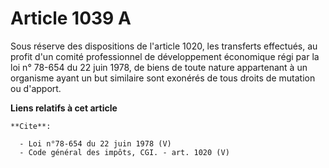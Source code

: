 # Article 1039 A

Sous réserve des dispositions de l'article 1020, les transferts effectués, au profit d'un comité professionnel de
développement économique régi par la loi n° 78-654 du 22 juin 1978, de biens de toute nature appartenant à un organisme ayant
un but similaire sont exonérés de tous droits de mutation ou d'apport.

**Liens relatifs à cet article**

	**Cite**:

	  - Loi n°78-654 du 22 juin 1978 (V)
	  - Code général des impôts, CGI. - art. 1020 (V)
